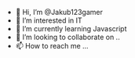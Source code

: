 - 👋 Hi, I’m @Jakub123gamer
- 👀 I’m interested in IT
- 🌱 I’m currently learning Javascript
- 💞️ I’m looking to collaborate on ..
- 📫 How to reach me ...

<!---
Jakub123gamer/Jakub123gamer is a ✨ special ✨ repository because its `README.md` (this file) appears on your GitHub profile.
You can click the Preview link to take a look at your changes.
--->
